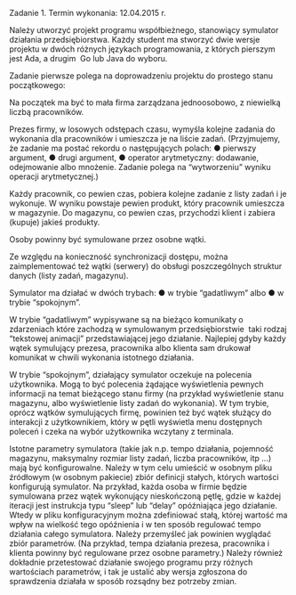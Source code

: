 Zadanie 1. 
Termin wykonania: 12.04.2015 r.

Należy utworzyć projekt programu współbieżnego, stanowiący symulator działania przedsiębiorstwa. 
Każdy student ma stworzyć dwie wersje projektu w dwóch różnych językach programowania, z których pierszym jest Ada, a drugim ­­ Go lub Java do wyboru.

Zadanie pierwsze polega na doprowadzeniu projektu do prostego stanu początkowego:

Na początek ma być to mała firma zarządzana jedno­osobowo, z niewielką liczbą pracowników. 

Prezes firmy, w losowych odstępach czasu,  wymyśla kolejne zadania do wykonania dla 
pracowników i umieszcza je na liście zadań.
(Przyjmujemy, że zadanie ma postać rekordu o następujących polach:
● pierwszy argument,
● drugi argument,
● operator arytmetyczny: dodawanie, odejmowanie albo mnożenie.
Zadanie polega na “wytworzeniu” wyniku operacji arytmetycznej.)

Każdy pracownik, co pewien czas, pobiera kolejne zadanie z listy zadań i je wykonuje. W 
wyniku powstaje pewien produkt, który pracownik umieszcza w magazynie.
Do magazynu, co pewien czas, przychodzi klient i zabiera (kupuje) jakieś produkty.

Osoby powinny być symulowane przez osobne wątki.

Ze względu na konieczność synchronizacji dostępu, można zaimplementować też wątki 
(serwery) do obsługi poszczególnych struktur danych (listy zadań, magazynu).

Symulator ma działać w dwóch trybach:
● w trybie “gadatliwym” albo
● w trybie “spokojnym”.

W trybie “gadatliwym” wypisywane są na bieżąco komunikaty o zdarzeniach które zachodzą w 
symulowanym przedsiębiorstwie ­­ taki rodzaj “tekstowej animacji” przedstawiającej jego 
działanie. Najlepiej gdyby każdy wątek symulujący prezesa, pracownika albo klienta sam 
drukował komunikat w chwili wykonania istotnego działania.

W trybie “spokojnym”, działający symulator oczekuje na polecenia użytkownika. Mogą to być 
polecenia żądające wyświetlenia pewnych informacji na temat bieżącego stanu firmy (na 
przykład wyświetlenie stanu magazynu, albo wyświetlenie listy zadań do wykonania). W tym 
trybie, oprócz wątków  symulujących firmę, powinien też być wątek służący do interakcji z 
użytkownikiem, który w pętli wyświetla menu dostępnych poleceń i czeka na wybór użytkownika 
wczytany z terminala.  

Istotne parametry symulatora  (takie jak n.p. tempo działania, pojemność magazynu, 
maksymalny rozmiar listy zadań, liczba pracowników,  itp ...) mają być konfigurowalne. Należy 
w tym celu umieścić w osobnym pliku źródłowym (w osobnym pakiecie) zbiór definicji stałych, 
których wartości konfigurują symulator. Na przykład, każda osoba w firmie będzie symulowana 
przez wątek wykonujący nieskończoną pętlę, gdzie w każdej iteracji jest instrukcja typu “sleep” 
lub “delay” opóźniająca jego działanie. Wtedy w pliku konfiguracyjnym można zdefiniować stałą, 
której wartość ma wpływ na wielkość tego opóźnienia i w ten sposób regulować tempo działania 
całego symulatora. Należy przemyśleć jak powinien wyglądać zbiór parametrów. (Na przykład, 
tempa działania prezesa, pracownika i klienta powinny być regulowane przez osobne 
parametry.) Należy również dokładnie przetestować  działanie swojego programu przy różnych 
wartościach parametrów, i tak je ustalić  aby wersja zgłoszona do sprawdzenia działała w 
sposób rozsądny bez potrzeby zmian.
